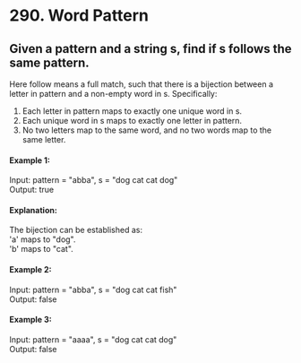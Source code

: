 # 290. Word Pattern

## Given a pattern and a string s, find if s follows the same pattern.

Here follow means a full match, such that there is a bijection between a letter in pattern and a non-empty word in s. Specifically:  

1. Each letter in pattern maps to exactly one unique word in s.
2. Each unique word in s maps to exactly one letter in pattern.
3. No two letters map to the same word, and no two words map to the same letter.
 

#### Example 1:

Input: pattern = "abba", s = "dog cat cat dog"  
Output: true  

#### Explanation:

The bijection can be established as:  
'a' maps to "dog".  
'b' maps to "cat".  

#### Example 2:
Input: pattern = "abba", s = "dog cat cat fish"  
Output: false

#### Example 3:

Input: pattern = "aaaa", s = "dog cat cat dog"  
Output: false
